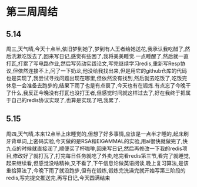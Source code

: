 # 第三周周结

## 5.14
  周三,天气晴,今天十点半,依旧梦到她了,梦到有人王者给她送花,我承认我吃醋了,然后洗漱吃饭去了,回来写日记,感觉有些困了,我将美美睡觉.一点睡醒了,然后就一直打瓦,打累了写电路作业,然后写劳动实践论文,写完继续学习redis,重新写Resp协议,但依然连接不上,问了一下奶龙,他没给我找出来,但是用它的github仓库的代码也是实现了,我尝试寻找问题出现在哪里,但依然没有找到,然后就去吃饭了,吃饭完休息一会准备去跑步的,结果下雨了也是有点衰了,今天也有在锻炼.有点忘了今晚干了什么,我反正今晚没有打瓦也没打王者,但感觉时间就这样过去了,好在我终于把属于自己的redis协议实现了,也算是实现了吧,我累了.
## 5.15
  周四,天气晴,本来12点半上床睡觉的,但想了好多事情,应该是一点半才睡的,起床刷牙背单词,上密码实验,今天做的是RSA和EIGAMMAL的实验,用ai很快就做完了,快九点的时候就直接润了,顺便买了杯咖啡,回来写日记,然后再修改一下我的redis项目,修改好了就打瓦了,打完每日任务就吃了外卖,吃完看redis第三节,看完了就睡觉,起来继续看,但感觉没啥精神,又不看了,下午信息论做英语阅读,晚上复习算法,是该重拾算法了,今晚下雨了就没跑步,但有在锻炼,锻炼完洗澡完就开始写第三阶段的redis,写完提交推送完,再写日记,今天圆满结束